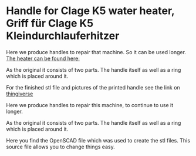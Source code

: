 # Handle for Clage K5 water heater, Griff für Clage K5 Kleindurchlauferhitzer 

Here we produce handles to repair that machine. So it can be used longer. 
[The heater can be found here:](https://www.clage.com/en/products/hot-water-storage-heaters/K5)

As the original it consists of two parts. The handle itself as well as a ring which is placed around it.

For the finished stl file and pictures of the printed handle see the link on [thingiverse](https://www.thingiverse.com/thing:6239263)

Here we produce handles to repair this machine, to continue to use it longer.

As the original it consists of two parts. The handle itself as well as a ring which is placed around it.

Here you find the OpenSCAD file which was used to create the stl files. This source file allows you to change things easy.
